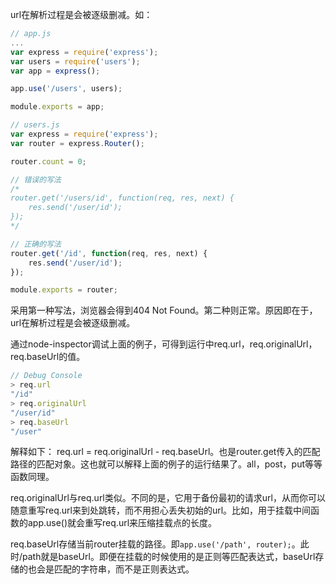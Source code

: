 url在解析过程是会被逐级删减。如：

```js
// app.js
...
var express = require('express');
var users = require('users');
var app = express();

app.use('/users', users);

module.exports = app;

// users.js
var express = require('express');
var router = express.Router();

router.count = 0;

// 错误的写法
/*
router.get('/users/id', function(req, res, next) {
    res.send('/user/id');
});
*/

// 正确的写法
router.get('/id', function(req, res, next) {
    res.send('/user/id');
});

module.exports = router;
```

采用第一种写法，浏览器会得到404 Not Found。第二种则正常。原因即在于，url在解析过程是会被逐级删减。

通过node-inspector调试上面的例子，可得到运行中req.url，req.originalUrl，req.baseUrl的值。

```js
// Debug Console
> req.url
"/id"
> req.originalUrl
"/user/id"
> req.baseUrl
"/user"
```

解释如下：
req.url = req.originalUrl - req.baseUrl。也是router.get传入的匹配路径的匹配对象。这也就可以解释上面的例子的运行结果了。all，post，put等等函数同理。

req.originalUrl与req.url类似。不同的是，它用于备份最初的请求url，从而你可以随意重写req.url来到处跳转，而不用担心丢失初始的url。比如，用于挂载中间函数的app.use()就会重写req.url来压缩挂载点的长度。

req.baseUrl存储当前router挂载的路径。即`app.use('/path', router);`。此时/path就是baseUrl。即便在挂载的时候使用的是正则等匹配表达式，baseUrl存储的也会是匹配的字符串，而不是正则表达式。